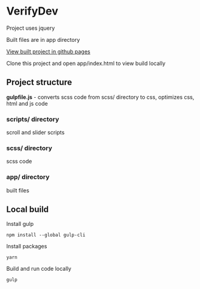 # VerifyDev

Project uses jquery

Built files are in app directory

[View built project in github pages](https://sorrowcrow.github.io/VerifyDev)

Clone this project and open app/index.html to view build locally

## Project structure

**gulpfile.js** - converts scss code from scss/ directory to css, optimizes css, html and js code

### scripts/ directory

scroll and slider scripts

### scss/ directory

scss code

### app/ directory

built files

## Local build

Install gulp

```
npm install --global gulp-cli
```

Install packages

```
yarn
```

Build and run code locally

```
gulp
```

